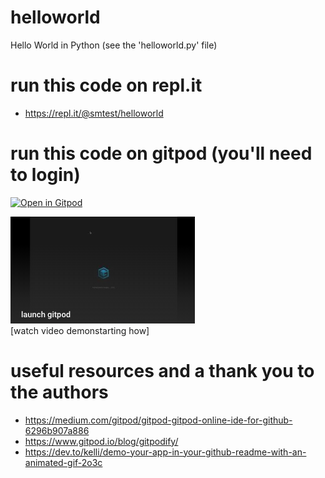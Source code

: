 # helloworld
Hello World in Python (see the 'helloworld.py' file)

# run this code on repl.it
* https://repl.it/@smtest/helloworld

# run this code on gitpod (you'll need to login)
[![Open in Gitpod](https://gitpod.io/button/open-in-gitpod.svg)](https://gitpod.io/#https://github.com/sho-portfolio/helloworld)

[![gitpod video](misc/launch-gitpod-img.png)](https://www.youtube.com/embed/xEd6JFqaLDw)
<br>[watch video demonstarting how]

# useful resources and a thank you to the authors
* https://medium.com/gitpod/gitpod-gitpod-online-ide-for-github-6296b907a886
* https://www.gitpod.io/blog/gitpodify/
* https://dev.to/kelli/demo-your-app-in-your-github-readme-with-an-animated-gif-2o3c

